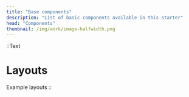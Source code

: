 ```yaml
---
title: "Base components"
description: "List of basic components available in this starter"
head: "Components"
thumbnail: /img/work/image-halfwidth.png
---
```


::Text
# Layouts
Example layouts 
::